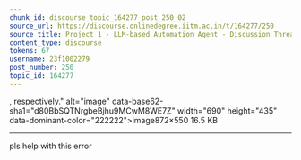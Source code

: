 ```yaml
---
chunk_id: discourse_topic_164277_post_250_02
source_url: https://discourse.onlinedegree.iitm.ac.in/t/164277/250
source_title: Project 1 - LLM-based Automation Agent - Discussion Thread [TDS Jan 2025]
content_type: discourse
tokens: 67
username: 23f1002279
post_number: 250
topic_id: 164277
---
```


, respectively." alt="image" data-base62-sha1="d80BbSQTNrgbeBjhu9MCwM8WE7Z" width="690" height="435" data-dominant-color="222222">image872×550 16.5 KB

---

pls help with this error
